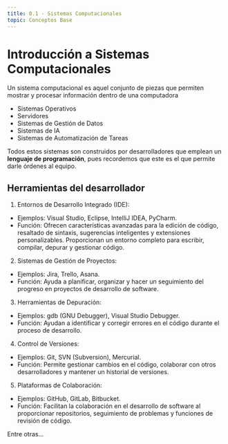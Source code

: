 ```yaml
---
title: 0.1 - Sistemas Computacionales
topic: Conceptos Base
---
```


# Introducción a Sistemas Computacionales

Un sistema computacional es aquel conjunto de piezas que permiten mostrar y procesar información dentro de una computadora

- Sistemas Operativos
- Servidores
- Sistemas de Gestión de Datos
- Sistemas de IA
- Sistemas de Automatización de Tareas

Todos estos sistemas son construidos por desarrolladores que emplean un **lenguaje de programación**, pues recordemos que este es el que permite darle órdenes al equipo.

## Herramientas del desarrollador

1. Entornos de Desarrollo Integrado (IDE):
- Ejemplos: Visual Studio, Eclipse, IntelliJ IDEA, PyCharm.
- Función: Ofrecen características avanzadas para la edición de código, resaltado de sintaxis, sugerencias inteligentes y extensiones personalizables. Proporcionan un entorno completo para escribir, compilar, depurar y gestionar código.
2. Sistemas de Gestión de Proyectos:
- Ejemplos: Jira, Trello, Asana.
- Función: Ayuda a planificar, organizar y hacer un seguimiento del progreso en proyectos de desarrollo de software.
3. Herramientas de Depuración:
- Ejemplos: gdb (GNU Debugger), Visual Studio Debugger.
- Función: Ayudan a identificar y corregir errores en el código durante el proceso de desarrollo.
4. Control de Versiones:
- Ejemplos: Git, SVN (Subversion), Mercurial.
- Función: Permite gestionar cambios en el código, colaborar con otros desarrolladores y mantener un historial de versiones.
5. Plataformas de Colaboración:
- Ejemplos: GitHub, GitLab, Bitbucket.
- Función: Facilitan la colaboración en el desarrollo de software al proporcionar repositorios, seguimiento de problemas y funciones de revisión de código.

Entre otras...